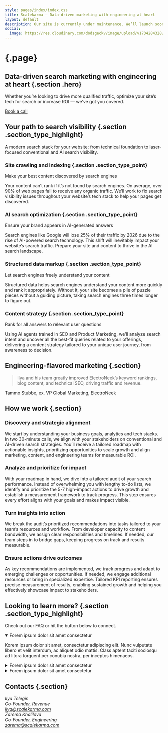 ```yaml
---
style: pages/index/index.css
title: Scalekarma – Data-driven marketing with engineering at heart
layout: default
description: Our site is currently under maintenance. We’ll launch soon!
social:
  image: https://res.cloudinary.com/dodsgeckv/image/upload/v1734284328/scalekarma-og-image_ywgbhw.png
---
```


# <logo class="page__logo" /> {.page}

<ripples />

## Data-driven **search&nbsp;marketing** with **engineering** at&nbsp;heart {.section .hero}

Whether you’re looking to drive more qualified traffic, optimize your site’s tech for search or increase ROI — we’ve got you covered.

[Book a call](#book-a-call)

## Your path to **search&nbsp;visibility** {.section .section_type_highlight}

A modern search stack for your website: from technical foundation to laser-focused conventional and AI search visibility.

### Site crawling and&nbsp;indexing {.section .section_type_point}

Make your best content discovered by search engines

Your content can’t rank if it’s not found by search engines. On average, over 90% of web pages fail to receive any organic traffic. We’ll work to fix search visibility issues throughout your website’s tech stack to help your pages get discovered.

### AI&nbsp;search optimization {.section .section_type_point}

Ensure your brand appears in AI-generated answers

Search engines like Google will lose 25% of their traffic by 2026 due to the rise of AI-powered search technology. This shift will inevitably impact your website’s search traffic. Prepare your site and content to thrive in the AI search landscape.

### Structured&nbsp;data markup {.section .section_type_point}

Let search engines freely understand your content

Structured data helps search engines understand your content more quickly and rank it appropriately. Without it, your site becomes a pile of puzzle pieces without a guiding picture, taking search engines three times longer to figure out.

### Content strategy {.section .section_type_point}

Rank for all answers to relevant user questions

Using AI agents trained in SEO and Product Marketing, we’ll analyze search intent and uncover all the best-fit queries related to your offerings, delivering a content strategy tailored to your unique user journey, from awareness to decision.

## Engineering-flavored **marketing** {.section}

> Ilya and his team greatly improved ElectroNeek’s keyword rankings, blog content, and technical SEO, driving traffic and revenue.

Tammo Stubbe, ex. VP Global Marketing, ElectroNeek

## How we **work** {.section}

### Discovery and strategic alignment

We start by understanding your business goals, analytics and tech stacks. In two 30-minute calls, we align with your stakeholders on conventional and AI-driven search strategies. You’ll receive a tailored roadmap with actionable insights, prioritizing opportunities to scale growth and align marketing, content, and engineering teams for measurable ROI.

### Analyze and prioritize for impact

With your roadmap in hand, we dive into a tailored audit of your search performance. Instead of overwhelming you with lengthy to-do lists, we identify and prioritize the 5-7 high-impact actions to drive growth and establish a measurement framework to track progress. This step ensures every effort aligns with your goals and makes impact visible.

### Turn insights into action

We break the audit’s prioritized recommendations into tasks tailored to your team’s resources and workflow. From developer capacity to content bandwidth, we assign clear responsibilities and timelines. If needed, our team steps in to bridge gaps, keeping progress on track and results measurable.

### Ensure actions drive outcomes

As key recommendations are implemented, we track progress and adapt to emerging challenges or opportunities. If needed, we engage additional resources or bring in specialized expertise. Tailored KPI reporting ensures precise measurement of results, enabling sustained growth and helping you effectively showcase impact to stakeholders.

## Looking to **learn&nbsp;more?** {.section .section_type_highlight}

Check out our FAQ or hit the button below to connect.

<details open>
  <summary>Forem ipsum dolor sit amet consectetur</summary>

Korem ipsum dolor sit amet, consectetur adipiscing elit. Nunc vulputate libero et velit interdum, ac aliquet odio mattis. Class aptent taciti sociosqu ad litora torquent per conubia nostra, per inceptos himenaeos.

</details>

<details>
  <summary>Forem ipsum dolor sit amet consectetur</summary>

Korem ipsum dolor sit amet, consectetur adipiscing elit. Nunc vulputate libero et velit interdum, ac aliquet odio mattis. Class aptent taciti sociosqu ad litora torquent per conubia nostra, per inceptos himenaeos.

</details>

<details>
  <summary>Forem ipsum dolor sit amet consectetur</summary>

Korem ipsum dolor sit amet, consectetur adipiscing elit. Nunc vulputate libero et velit interdum, ac aliquet odio mattis. Class aptent taciti sociosqu ad litora torquent per conubia nostra, per inceptos himenaeos.

</details>

## Contacts {.section}

<address>
  Ilya Telegin<br/>
  Co-Founder, Revenue<br/>
  <a href="mailto:ilya@scalekarma.com">ilya@scalekarma.com</a>
</address>

<address>
  Zarema Khalilova<br/>
  Co-Founder, Engineering<br/>
  <a href="mailto:zarema@scalekarma.com">zarema@scalekarma.com</a>
</address>
